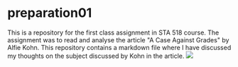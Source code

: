 # preparation01
This is a repository for the first class assignment in STA 518 course.
The assignment was to read and analyse the article "A Case Against Grades" by Alfie Kohn.
This repository contains a markdown file where I have discussed my thoughts on the subject discussed by Kohn in the article.
![](https://media.giphy.com/media/hS6KvugVZSAH6/giphy.gif)


